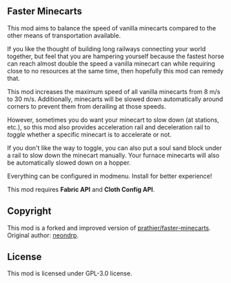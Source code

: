 ## Faster Minecarts

This mod aims to balance the speed of vanilla minecarts compared to the other means of transportation available.

If you like the thought of building long railways connecting your world together, but feel that you are hampering yourself because the fastest horse can reach almost double the speed a vanilla minecart can while requiring close to no resources at the same time, then hopefully this mod can remedy that.

This mod increases the maximum speed of all vanilla minecarts from 8 m/s to 30 m/s. Additionally, minecarts will be slowed down automatically around corners to prevent them from derailing at those speeds.

However, sometimes you do want your minecart to slow down (at stations, etc.), so this mod also provides acceleration rail and deceleration rail to *toggle* whether a specific minecart is to accelerate or not.

If you don't like the way to toggle, you can also put a soul sand block under a rail to slow down the minecart manually. Your furnace minecarts will also be automatically slowed down on a hopper.

Everything can be configured in modmenu. Install for better experience!

This mod requires **Fabric API** and **Cloth Config API**.

## Copyright
This mod is a forked and improved version of [prathier/faster-minecarts](https://github.com/prathier/faster-minecarts).
Original author: [neondrp](https://www.curseforge.com/members/neondrp).

## License
This mod is licensed under GPL-3.0 license. 


